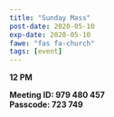 ```yaml
---
title: "Sunday Mass"
post-date: 2020-05-10
exp-date: 2020-05-10
fawe: "fas fa-church"
tags: [event]
---
```

**12 PM**

**Meeting ID: 979 480 457**
<br>
**Passcode: 723 749**